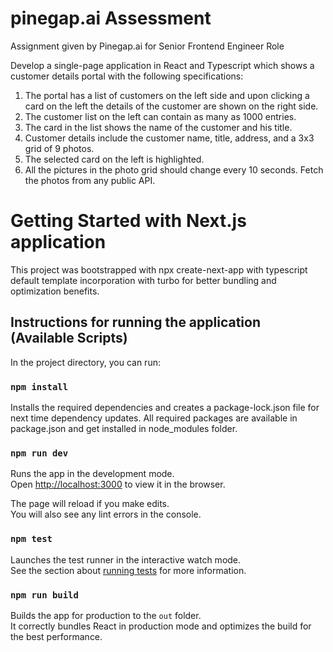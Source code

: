 # pinegap.ai Assessment
Assignment given by Pinegap.ai for Senior Frontend Engineer Role

Develop a single-page application in React and Typescript which shows a customer details
portal with the following specifications:
1. The portal has a list of customers on the left side and upon clicking a card on the left
the details of the customer are shown on the right side.
2. The customer list on the left can contain as many as 1000 entries.
3. The card in the list shows the name of the customer and his title.
4. Customer details include the customer name, title, address, and a 3x3 grid of 9
photos.
5. The selected card on the left is highlighted.
6. All the pictures in the photo grid should change every 10 seconds. Fetch the photos
from any public API.


# Getting Started with Next.js application

This project was bootstrapped with npx create-next-app with typescript default template incorporation with turbo for better bundling and optimization benefits.

## Instructions for running the application (Available Scripts)

In the project directory, you can run:

### `npm install`
Installs the required dependencies and creates a package-lock.json file for next time dependency updates. All required packages are available in package.json and get installed in node_modules folder.

### `npm run dev`

Runs the app in the development mode.\
Open [http://localhost:3000](http://localhost:3000) to view it in the browser.

The page will reload if you make edits.\
You will also see any lint errors in the console.

### `npm test`

Launches the test runner in the interactive watch mode.\
See the section about [running tests](https://facebook.github.io/create-react-app/docs/running-tests) for more information.

### `npm run build`

Builds the app for production to the `out` folder.\
It correctly bundles React in production mode and optimizes the build for the best performance.
